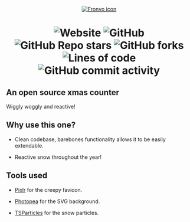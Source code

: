 <p align='center'><a href='https://xmasdays.herokuapp.com'><img src='https://i.ibb.co/7tFzW1D/favicon.png' alt='Fronvo icon'><a/></p>

<h1 style='text-align: center;'>

![Website](https://img.shields.io/website?down_message=down&label=status&style=for-the-badge&up_message=up&url=https%3A%2F%2Fxmasdays.herokuapp.com)
![GitHub](https://img.shields.io/github/license/Shadofer/xmas-counter?style=for-the-badge) ![GitHub Repo stars](https://img.shields.io/github/stars/Shadofer/xmas-counter?style=for-the-badge) ![GitHub forks](https://img.shields.io/github/forks/Shadofer/xmas-counter?style=for-the-badge) ![Lines of code](https://img.shields.io/tokei/lines/github/Shadofer/xmas-counter?style=for-the-badge) ![GitHub commit activity](https://img.shields.io/github/commit-activity/m/Shadofer/xmas-counter?style=for-the-badge)</h1>

## An open source xmas counter

Wiggly woggly and reactive!

## Why use this one?

- Clean codebase, barebones functionality allows it to be easily extendable.

- Reactive snow throughout the year!

## Tools used

- [Pixlr](https://pixlr.com) for the creepy favicon.

- [Photopea](https://photopea.com) for the SVG background.

- [TSParticles](https://github.com/matteobruni/tsparticles/tree/main/components/svelte) for the snow particles.
